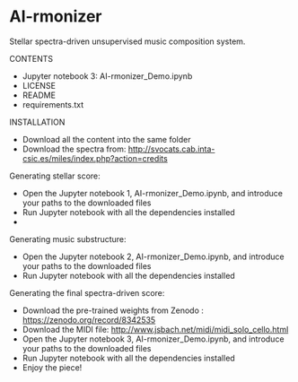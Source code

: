 # AI-rmonizer
Stellar spectra-driven unsupervised music composition system.

CONTENTS

- Jupyter notebook 3: AI-rmonizer_Demo.ipynb
- LICENSE
- README
- requirements.txt

INSTALLATION

- Download all the content into the same folder
- Download the spectra from: http://svocats.cab.inta-csic.es/miles/index.php?action=credits

Generating stellar score:
- Open the Jupyter notebook 1, AI-rmonizer_Demo.ipynb, and introduce your paths to the downloaded files
- Run Jupyter notebook with all the dependencies installed
- 
Generating music substructure:
- Open the Jupyter notebook 2, AI-rmonizer_Demo.ipynb, and introduce your paths to the downloaded files
- Run Jupyter notebook with all the dependencies installed

Generating the final spectra-driven score:
- Download the pre-trained weights from Zenodo : https://zenodo.org/record/8342535
- Download the MIDI file: http://www.jsbach.net/midi/midi_solo_cello.html
- Open the Jupyter notebook 3, AI-rmonizer_Demo.ipynb, and introduce your paths to the downloaded files
- Run Jupyter notebook with all the dependencies installed
- Enjoy the piece!
